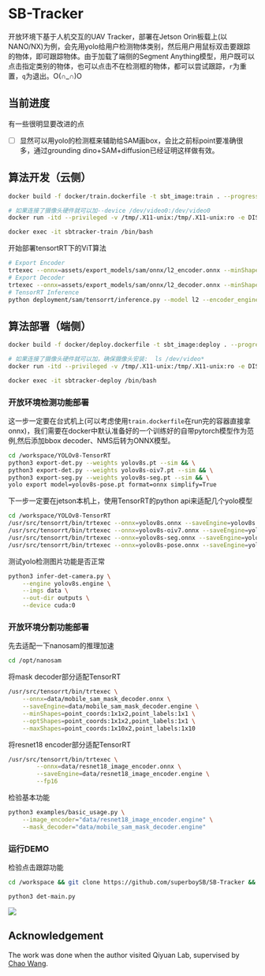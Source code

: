 # SB-Tracker
开放环境下基于人机交互的UAV Tracker，部署在Jetson Orin板载上(以NANO/NX)为例，会先用yolo给用户检测物体类别，然后用户用鼠标双击要跟踪的物体，即可跟踪物体。由于加载了端侧的Segment Anything模型，用户既可以点击指定类别的物体，也可以点击不在检测框的物体，都可以尝试跟踪，`r`为重置，`q`为退出。O(∩_∩)O

## 当前进度
有一些很明显要改进的点
- [ ] 显然可以用yolo的检测框来辅助给SAM画box，会比之前标point要准确很多，通过grounding dino+SAM+diffusion已经证明这样做有效。

## 算法开发（云侧）
```sh
docker build -f docker/train.dockerfile -t sbt_image:train . --progress=plain

# 如果连接了摄像头硬件就可以加--device /dev/video0:/dev/video0 
docker run -itd --privileged -v /tmp/.X11-unix:/tmp/.X11-unix:ro -e DISPLAY=$DISPLAY --runtime=nvidia --network=host --ipc host --name=sbtracker-train sbt_image:train /bin/bash

docker exec -it sbtracker-train /bin/bash
```
开始部署tensortRT下的ViT算法
```sh
# Export Encoder
trtexec --onnx=assets/export_models/sam/onnx/l2_encoder.onnx --minShapes=input_image:1x3x512x512 --optShapes=input_image:4x3x512x512 --maxShapes=input_image:4x3x512x512 --saveEngine=assets/export_models/sam/tensorrt/l2_encoder.engine
# Export Decoder
trtexec --onnx=assets/export_models/sam/onnx/l2_decoder.onnx --minShapes=point_coords:1x1x2,point_labels:1x1 --optShapes=point_coords:16x2x2,point_labels:16x2 --maxShapes=point_coords:16x2x2,point_labels:16x2 --fp16 --saveEngine=assets/export_models/sam/tensorrt/l2_decoder.engine
# TensorRT Inference
python deployment/sam/tensorrt/inference.py --model l2 --encoder_engine assets/export_models/sam/tensorrt/l2_encoder.engine --decoder_engine assets/export_models/sam/tensorrt/l2_decoder.engine --mode point
```

## 算法部署（端侧）
```sh
docker build -f docker/deploy.dockerfile -t sbt_image:deploy . --progress=plain

# 如果连接了摄像头硬件就可以加，确保摄像头安装:  ls /dev/video*
docker run -itd --privileged -v /tmp/.X11-unix:/tmp/.X11-unix:ro -e DISPLAY=$DISPLAY --runtime=nvidia --device /dev/video0:/dev/video0 --device /dev/snd --device /dev/bus/usb --network=host --ipc host --name=sbtracker-deploy sbt_image:deploy /bin/bash

docker exec -it sbtracker-deploy /bin/bash
```
### 开放环境检测功能部署
这一步一定要在台式机上(可以考虑使用`train.dockerfile`在run完的容器直接拿onnx)，我们需要在docker中默认准备好的一个训练好的自带pytorch模型作为范例,然后添加bbox decoder、NMS后转为ONNX模型。
```sh
cd /workspace/YOLOv8-TensorRT
python3 export-det.py --weights yolov8s.pt --sim && \
python3 export-det.py --weights yolov8s-oiv7.pt --sim && \
python3 export-seg.py --weights yolov8s-seg.pt --sim && \
yolo export model=yolov8s-pose.pt format=onnx simplify=True
```
下一步一定要在jetson本机上，使用TensorRT的python api来适配几个yolo模型
```sh
cd /workspace/YOLOv8-TensorRT
/usr/src/tensorrt/bin/trtexec --onnx=yolov8s.onnx --saveEngine=yolov8s.engine --fp16 && \
/usr/src/tensorrt/bin/trtexec --onnx=yolov8s-oiv7.onnx --saveEngine=yolov8s-oiv7.engine --fp16 && \
/usr/src/tensorrt/bin/trtexec --onnx=yolov8s-seg.onnx --saveEngine=yolov8s-seg.engine --fp16 && \
/usr/src/tensorrt/bin/trtexec --onnx=yolov8s-pose.onnx --saveEngine=yolov8s-pose.engine --fp16
```
测试yolo检测图片功能是否正常
```sh
python3 infer-det-camera.py \
    --engine yolov8s.engine \
    --imgs data \
    --out-dir outputs \
    --device cuda:0
```

### 开放环境分割功能部署
先去适配一下nanosam的推理加速
```sh
cd /opt/nanosam
```
将mask decoder部分适配TensorRT
```sh
/usr/src/tensorrt/bin/trtexec \
    --onnx=data/mobile_sam_mask_decoder.onnx \
    --saveEngine=data/mobile_sam_mask_decoder.engine \
    --minShapes=point_coords:1x1x2,point_labels:1x1 \
    --optShapes=point_coords:1x1x2,point_labels:1x1 \
    --maxShapes=point_coords:1x10x2,point_labels:1x10
```
将resnet18 encoder部分适配TensorRT
```sh
/usr/src/tensorrt/bin/trtexec \
        --onnx=data/resnet18_image_encoder.onnx \
        --saveEngine=data/resnet18_image_encoder.engine \
        --fp16
```
检验基本功能
```sh
python3 examples/basic_usage.py \
    --image_encoder="data/resnet18_image_encoder.engine" \
    --mask_decoder="data/mobile_sam_mask_decoder.engine"
```

### 运行DEMO
检验点击跟踪功能
```sh
cd /workspace && git clone https://github.com/superboySB/SB-Tracker && cd SB-Tracker

python3 det-main.py
```
![](assets/demo.gif)

## Acknowledgement
The work was done when the author visited Qiyuan Lab, supervised by [Chao Wang](https://scholar.google.com/citations?user=qmDGt-kAAAAJ&hl=zh-CN).